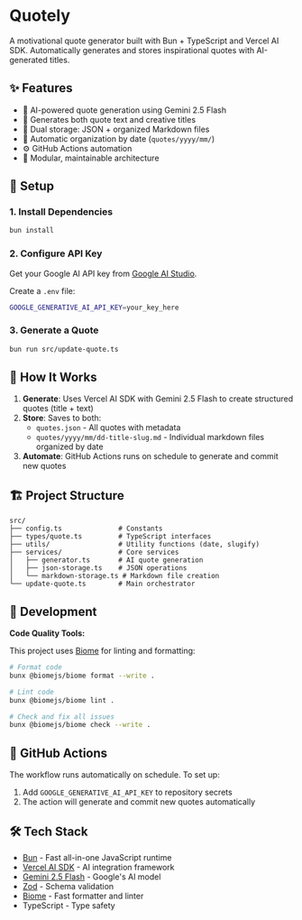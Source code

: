 # Quotely

A motivational quote generator built with Bun + TypeScript and Vercel AI SDK. Automatically generates and stores
inspirational quotes with AI-generated titles.

## ✨ Features

- 🤖 AI-powered quote generation using Gemini 2.5 Flash
- 📝 Generates both quote text and creative titles
- 💾 Dual storage: JSON + organized Markdown files
- 📅 Automatic organization by date (`quotes/yyyy/mm/`)
- ⚙️ GitHub Actions automation
- 🎯 Modular, maintainable architecture

## 🚀 Setup

### 1. Install Dependencies

```bash
bun install
```

### 2. Configure API Key

Get your Google AI API key from [Google AI Studio](https://aistudio.google.com/apikey).

Create a `.env` file:

```bash
GOOGLE_GENERATIVE_AI_API_KEY=your_key_here
```

### 3. Generate a Quote

```bash
bun run src/update-quote.ts
```

## 📁 How It Works

1. **Generate**: Uses Vercel AI SDK with Gemini 2.5 Flash to create structured quotes (title + text)
2. **Store**: Saves to both:
    - `quotes.json` - All quotes with metadata
    - `quotes/yyyy/mm/dd-title-slug.md` - Individual markdown files organized by date
3. **Automate**: GitHub Actions runs on schedule to generate and commit new quotes

## 🏗️ Project Structure

```
src/
├── config.ts              # Constants
├── types/quote.ts         # TypeScript interfaces
├── utils/                 # Utility functions (date, slugify)
├── services/              # Core services
│   ├── generator.ts       # AI quote generation
│   ├── json-storage.ts    # JSON operations
│   └── markdown-storage.ts # Markdown file creation
└── update-quote.ts        # Main orchestrator
```

## 🧪 Development

**Code Quality Tools:**

This project uses [Biome](https://biomejs.dev) for linting and formatting:

```bash
# Format code
bunx @biomejs/biome format --write .

# Lint code
bunx @biomejs/biome lint .

# Check and fix all issues
bunx @biomejs/biome check --write .
```

## 🤖 GitHub Actions

The workflow runs automatically on schedule. To set up:

1. Add `GOOGLE_GENERATIVE_AI_API_KEY` to repository secrets
2. The action will generate and commit new quotes automatically

## 🛠️ Tech Stack

- [Bun](https://bun.sh) - Fast all-in-one JavaScript runtime
- [Vercel AI SDK](https://sdk.vercel.ai) - AI integration framework
- [Gemini 2.5 Flash](https://ai.google.dev) - Google's AI model
- [Zod](https://zod.dev) - Schema validation
- [Biome](https://biomejs.dev) - Fast formatter and linter
- TypeScript - Type safety
